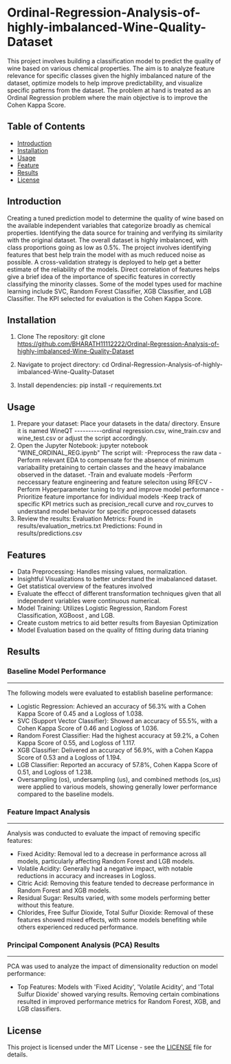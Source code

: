 # Ordinal-Regression-Analysis-of-highly-imbalanced-Wine-Quality-Dataset

This project involves building a classification model to predict the quality of wine based on various chemical properties. The aim is to analyze feature relevance for specific classes given the highly imbalanced nature of the dataset, optimize models to help improve predictability, and visualize specific patterns from the dataset. The problem at hand is treated as an Ordinal Regression problem where the main objective is to improve the Cohen Kappa Score.

## Table of Contents

- [Introduction](#introduction)
- [Installation](#installation)
- [Usage](#usage)
- [Feature](#feature)
- [Results](#results)
- [License](#license)

## Introduction

Creating a tuned prediction model to determine the quality of wine based on the available independent variables that categorize broadly as chemical properties. Identifying the data source for training and verifying its similarity with the original dataset. The overall dataset is highly imbalanced, with class proportions going as low as 0.5%. The project involves identifying features that best help train the model with as much reduced noise as possible. A cross-validation strategy is deployed to help get a better estimate of the reliability of the models. Direct correlation of features helps give a brief idea of the importance of specific features in correctly classifying the minority classes. Some of the model types used for machine learning include SVC, Random Forest Classifier, XGB Classifier, and LGB Classifier. The KPI selected for evaluation is the Cohen Kappa Score.

## Installation

1. Clone The repository:
   git clone https://github.com/BHARATH11112222/Ordinal-Regression-Analysis-of-highly-imbalanced-Wine-Quality-Dataset

2. Navigate to project directory:
   cd Ordinal-Regression-Analysis-of-highly-imbalanced-Wine-Quality-Dataset

3. Install dependencies:
   pip install -r requirements.txt

## Usage
1. Prepare your dataset: Place your datasets in the data/ directory. Ensure it is named WineQT ----------ordinal regression.csv, wine_train.csv and
   wine_test.csv or adjust the script accordingly.
3. Open the Jupyter Notebook: jupyter notebook "WINE_ORDINAL_REG.ipynb"
   The script will:
   -Preprocess the raw data
   -Perform relevant EDA to compensate for the absence of minimum variabaility pretaining to certain classes and the heavy imabalance observed in the dataset.
   -Train and evaluate models
   -Perform neccessary feature engineering and feature seleciton using RFECV
   -Perform Hyperparameter tuning to try and improve model performance
   -Prioritize feature  importance for individual models
   -Keep track of specific KPI metrics such as precision_recall curve and rov_curves to understand model behavior for specific preprocessed datasets
5. Review the results:
   Evaluation Metrics: Found in results/evaluation_metrics.txt
   Predictions: Found in results/predictions.csv

## Features
   - Data Preprocessing: Handles missing values, normalization.
   - Insightful Visualizations to better understand the imabalanced dataset.
   - Get statistical overview of the features involved
   - Evaluate the effecct of different transformation techniques given that all independent variables were continuous numerical.
   - Model Training: Utilizes Logistic Regression, Random Forest Classification, XGBoost , and LGB.
   - Create custom metrics to aid better results from Bayesian Optimization
   - Model Evaluation based on the quality of fitting during data trianing

## Results

   ### Baseline Model Performance
   ---------------------------------------------------------------------------------
   The following models were evaluated to establish baseline performance:
   
   - Logistic Regression: Achieved an accuracy of 56.3% with a Cohen Kappa Score of 0.45 and a Logloss of 1.038.
   - SVC (Support Vector Classifier): Showed an accuracy of 55.5%, with a Cohen Kappa Score of 0.46 and Logloss of 1.036.
   - Random Forest Classifier: Had the highest accuracy at 59.2%, a Cohen Kappa Score of 0.55, and Logloss of 1.117.
   - XGB Classifier: Delivered an accuracy of 56.9%, with a Cohen Kappa Score of 0.53 and a Logloss of 1.194.
   - LGB Classifier: Reported an accuracy of 57.8%, Cohen Kappa Score of 0.51, and Logloss of 1.238.
   - Oversampling (os), undersampling (us), and combined methods (os_us) were applied to various models, showing generally lower performance compared to the 
     baseline models.
   
   ### Feature Impact Analysis
   ---------------------------------------------------------------------------------
   Analysis was conducted to evaluate the impact of removing specific features:
   
   - Fixed Acidity: Removal led to a decrease in performance across all models, particularly affecting Random Forest and LGB models.
   - Volatile Acidity: Generally had a negative impact, with notable reductions in accuracy and increases in Logloss.
   - Citric Acid: Removing this feature tended to decrease performance in Random Forest and XGB models.
   - Residual Sugar: Results varied, with some models performing better without this feature.
   - Chlorides, Free Sulfur Dioxide, Total Sulfur Dioxide: Removal of these features showed mixed effects, with some models benefiting while others experienced 
     reduced performance.
   
   ### Principal Component Analysis (PCA) Results
   ---------------------------------------------------------------------------------
   PCA was used to analyze the impact of dimensionality reduction on model performance:
   
   - Top Features: Models with 'Fixed Acidity', 'Volatile Acidity', and 'Total Sulfur Dioxide' showed varying results. Removing certain combinations resulted in 
     improved performance metrics for Random Forest, XGB, and LGB classifiers.

## License

   This project is licensed under the MIT License - see the [LICENSE](LICENSE) file for details.
